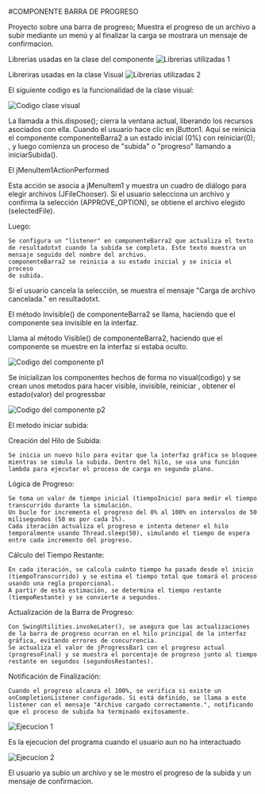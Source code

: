 #COMPONENTE BARRA DE PROGRESO 

Proyecto sobre una barra de progreso; 
Muestra el progreso de un archivo a subir mediante
un menú y al finalizar la carga se mostrara un 
mensaje de confirmacion. 

Librerias usadas en la clase del componente
![Librerias utilizadas 1](imagenesJavaC/libreria1.png)

Libreriras usadas en la clase Visual
![Librerias utilizadas 2](imagenesJavaC/libreria2.png)

El siguiente codigo es la funcionalidad de la clase visual:

![Codigo clase visual](imagenesJavaC/CompoeneteVIsual.png)

La llamada a this.dispose(); cierra la ventana actual, liberando 
los recursos asociados con ella.
Cuando el usuario hace clic en jButton1. Aquí se reinicia el
componente componenteBarra2 a un estado inicial (0%) con reiniciar(0);
, y luego comienza un proceso de "subida" o "progreso" llamando 
a iniciarSubida().

El jMenuItem1ActionPerformed

Esta acción se asocia a jMenuItem1 y muestra un cuadro de diálogo para 
elegir archivos (JFileChooser). Si el usuario selecciona un archivo 
y confirma la selección (APPROVE_OPTION), se obtiene el archivo elegido
(selectedFile).

Luego:

    Se configura un "listener" en componenteBarra2 que actualiza el texto
    de resultadotxt cuando la subida se completa. Este texto muestra un
    mensaje seguido del nombre del archivo.
    componenteBarra2 se reinicia a su estado inicial y se inicia el proceso
    de subida.

Si el usuario cancela la selección, se muestra el mensaje 
"Carga de archivo cancelada." en resultadotxt.

El método Invisible() de componenteBarra2 se llama, haciendo que 
el componente sea invisible en la interfaz.

Llama al método Visible() de componenteBarra2, haciendo que el 
componente se muestre en la interfaz si estaba oculto.

![Codigo del componente p1](imagenesJavaC/ComponenteBack1.png)

Se inicializan los componentes hechos de forma no visual(codigo) y se 
crean unos metodos  para hacer visible, invisible, reiniciar ,
obtener el estado(valor) del progressbar

![Codigo del componente p2](imagenesJavaC/ComponenteBack2.png)

El metodo iniciar subida:

Creación del Hilo de Subida:

    Se inicia un nuevo hilo para evitar que la interfaz gráfica se bloquee
    mientras se simula la subida. Dentro del hilo, se usa una función 
    lambda para ejecutar el proceso de carga en segundo plano.

Lógica de Progreso:

    Se toma un valor de tiempo inicial (tiempoInicio) para medir el tiempo 
    transcurrido durante la simulación.
    Un bucle for incrementa el progreso del 0% al 100% en intervalos de 50
    milisegundos (50 ms por cada 1%).
    Cada iteración actualiza el progreso e intenta detener el hilo 
    temporalmente usando Thread.sleep(50), simulando el tiempo de espera 
    entre cada incremento del progreso.

Cálculo del Tiempo Restante:

    En cada iteración, se calcula cuánto tiempo ha pasado desde el inicio
    (tiempoTranscurrido) y se estima el tiempo total que tomará el proceso
    usando una regla proporcional.
    A partir de esta estimación, se determina el tiempo restante 
    (tiempoRestante) y se convierte a segundos.

Actualización de la Barra de Progreso:

    Con SwingUtilities.invokeLater(), se asegura que las actualizaciones
    de la barra de progreso ocurran en el hilo principal de la interfaz
    gráfica, evitando errores de concurrencia.
    Se actualiza el valor de jProgressBar1 con el progreso actual
    (progresoFinal) y se muestra el porcentaje de progreso junto al tiempo
    restante en segundos (segundosRestantes).

Notificación de Finalización:

    Cuando el progreso alcanza el 100%, se verifica si existe un
    onCompletionListener configurado. Si está definido, se llama a este
    listener con el mensaje "Archivo cargado correctamente.", notificando 
    que el proceso de subida ha terminado exitosamente.


![Ejecucion 1](imagenesJavaC/Ejecucion1.png)

Es la ejecucion del programa cuando el usuario aun no ha interactuado

![Ejecucion 2](imagenesJavaC/Ejecucion2.png)

El usuario ya subio un archivo y se le mostro el progreso de la subida 
y un mensaje de confirmacion.
